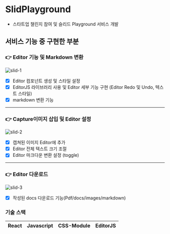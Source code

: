 # SlidPlayground
- 스타트업 챌린지 참여 및 슬리드 Playground 서비스 개발

## 서비스 기능 중 구현한 부분

### 👉 Editor 기능 및 Markdown 변환
![slid-1](https://user-images.githubusercontent.com/38373150/155962789-4125b3ce-f0df-4758-9770-7d4e8b197cce.gif)
<br/>
- [x] Editor 컴포넌트 생성 및 스타일 설정
- [x] EditorJS 라이브러리 사용 및 Editor 세부 기능 구현 (Editor Redo 및 Undo, 텍스트 스타일)
- [x] markdown 변환 기능 

------

### 👉 Capture이미지 삽입 및 Editor 설정
![slid-2](https://user-images.githubusercontent.com/38373150/155962574-24a90196-84e6-45ac-b0a7-0f710089c3fb.gif)
<br/>
- [x] 캡쳐된 이미지 Editor에 추가
- [x] Editor 전체 텍스트 크기 조절
- [x] Editor 마크다운 변환 설정 (toggle)
------
### 👉 Editor 다운로드 
![slid-3](https://user-images.githubusercontent.com/38373150/155957616-b9298e9e-de5f-4c24-9a71-75b543a468e6.gif)
<br/>
- [x] 작성된 docs 다운로드 기능(Pdf/docs/images/markdown)


### 기술 스택
| React | Javascript | CSS-Module | EditorJS |
| ------------ | ------------ | ------------ | ------------ | 
